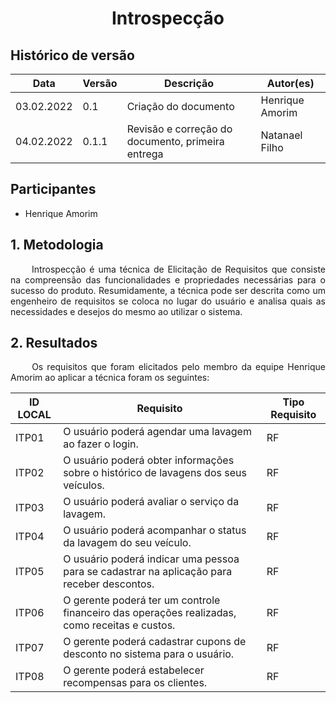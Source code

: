 # <center> Introspecção


## Histórico de versão<br>

|Data | Versão | Descrição | Autor(es)|
| -- | -- | -- | -- |
| 03.02.2022 | 0.1 | Criação do documento | Henrique Amorim |
| 04.02.2022 | 0.1.1 | Revisão e correção do documento, primeira entrega | Natanael Filho |

## Participantes

* Henrique Amorim

## 1. Metodologia
<p align="justify">&emsp;&emsp;
  Introspecção é uma técnica de Elicitação de Requisitos que consiste na compreensão das funcionalidades e propriedades necessárias para o sucesso do produto. Resumidamente, a técnica pode ser descrita como um engenheiro de requisitos se coloca no lugar do usuário e analisa quais as necessidades e desejos do mesmo ao utilizar o sistema. 
</p>

## 2. Resultados
<p align="justify">&emsp;&emsp;
  Os requisitos que foram elicitados pelo membro da equipe Henrique Amorim ao aplicar a técnica foram os seguintes:
</p>

| ID LOCAL | Requisito | Tipo Requisito |
| -- | -- | -- | 
| ITP01 | O usuário poderá agendar uma lavagem ao fazer o login. | RF |
| ITP02 | O usuário poderá obter informações sobre o histórico de lavagens dos seus veículos. | RF|
| ITP03 | O usuário poderá avaliar o serviço da lavagem. | RF |
| ITP04 | O usuário poderá acompanhar o status da lavagem do seu veículo. | RF |
| ITP05 | O usuário poderá indicar uma pessoa para se cadastrar na aplicação para receber descontos. | RF |
| ITP06 | O gerente poderá ter um controle financeiro das operações realizadas, como receitas e custos. | RF |
| ITP07 | O gerente poderá cadastrar cupons de desconto no sistema para o usuário. | RF |
| ITP08 | O gerente poderá estabelecer recompensas para os clientes. | RF |
